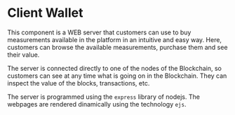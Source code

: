 # Client Wallet
This component is a WEB server that customers can use to buy measurements available in the platform in an intuitive and easy way. Here, customers can browse the available measurements, purchase them and see their value.

<p></p>
The server is connected directly to one of the nodes of the Blockchain, so customers can see at any time what is going on in the Blockchain. They can inspect the value of the blocks, transactions, etc.
<p></p>

The server is programmed using the `express` library of nodejs. The webpages are rendered dinamically using the technology `ejs`. 